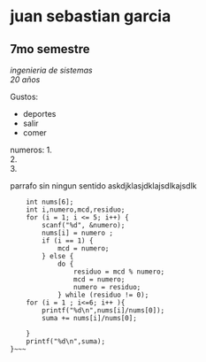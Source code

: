 # juan sebastian garcia 
## 7mo semestre 

*ingenieria de sistemas*  
_20 años_

Gustos: 
* deportes
* salir 
* comer  

numeros: 
1.  
2.  
3.     

parrafo sin ningun sentido askdjklasjdklajsdlkajsdlk

~~~main(){
	int nums[6];
    int i,numero,mcd,residuo;
    for (i = 1; i <= 5; i++) {
        scanf("%d", &numero);
        nums[i] = numero ;
        if (i == 1) {
            mcd = numero;
        } else {
	        do {
	            residuo = mcd % numero;
	            mcd = numero;
	            numero = residuo;
            } while (residuo != 0);
	for (i = 1 ; i<=6; i++ ){
	    printf("%d\n",nums[i]/nums[0]);
	    suma += nums[i]/nums[0]; 
	    
	}
    printf("%d\n",suma);
}~~~



